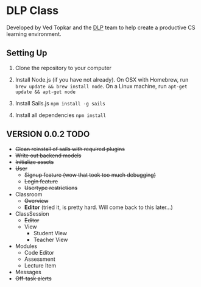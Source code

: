 # DLP Class
Developed by Ved Topkar and the [DLP](http://DLP.io) team to help create a productive CS learning environment.

## Setting Up
1. Clone the repository to your computer

2. Install Node.js (if you have not already). On OSX with Homebrew, run `brew update && brew install node`. On a Linux machine, run `apt-get update && apt-get node`

3. Install Sails.js `npm install -g sails`

4. Install all dependencies `npm install`

## VERSION 0.0.2 TODO
- ~~Clean reinstall of sails with required plugins~~
- ~~Write out backend models~~
- ~~Initialize assets~~
- ~~User~~
  - ~~Signup feature (wow that took too much debugging)~~
  - ~~Login feature~~
  - ~~Usertype restrictions~~
- Classroom
  - ~~Overview~~
  - **Editor** (tried it, is pretty hard. Will come back to this later...)
- ClassSession
  - ~~Editor~~
  - View
    - Student View
    - Teacher View
- Modules
  - Code Editor
  - Assessment
  - Lecture Item
- Messages
- ~~Off-task alerts~~